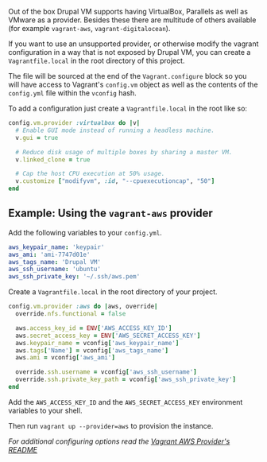 Out of the box Drupal VM supports having VirtualBox, Parallels as well as VMware as a provider. Besides these there are multitude of others available (for example `vagrant-aws`, `vagrant-digitalocean`).

If you want to use an unsupported provider, or otherwise modify the vagrant configuration in a way that is not exposed by Drupal VM, you can create a `Vagrantfile.local` in the root directory of this project.

The file will be sourced at the end of the `Vagrant.configure` block so you will have access to Vagrant's `config.vm` object as well as the contents of the `config.yml` file within the `vconfig` hash.

To add a configuration just create a `Vagrantfile.local` in the root like so:

```ruby
config.vm.provider :virtualbox do |v|
  # Enable GUI mode instead of running a headless machine.
  v.gui = true

  # Reduce disk usage of multiple boxes by sharing a master VM.
  v.linked_clone = true

  # Cap the host CPU execution at 50% usage.
  v.customize ["modifyvm", :id, "--cpuexecutioncap", "50"]
end
```

## Example: Using the `vagrant-aws` provider

Add the following variables to your `config.yml`.

```yaml
aws_keypair_name: 'keypair'
aws_ami: 'ami-7747d01e'
aws_tags_name: 'Drupal VM'
aws_ssh_username: 'ubuntu'
aws_ssh_private_key: '~/.ssh/aws.pem'
```

Create a `Vagrantfile.local` in the root directory of your project.

```ruby
config.vm.provider :aws do |aws, override|
  override.nfs.functional = false

  aws.access_key_id = ENV['AWS_ACCESS_KEY_ID']
  aws.secret_access_key = ENV['AWS_SECRET_ACCESS_KEY']
  aws.keypair_name = vconfig['aws_keypair_name']
  aws.tags['Name'] = vconfig['aws_tags_name']
  aws.ami = vconfig['aws_ami']

  override.ssh.username = vconfig['aws_ssh_username']
  override.ssh.private_key_path = vconfig['aws_ssh_private_key']
end
```

Add the `AWS_ACCESS_KEY_ID` and the `AWS_SECRET_ACCESS_KEY` environment variables to your shell.

Then run `vagrant up --provider=aws` to provision the instance.

_For additional configuring options read the [Vagrant AWS Provider's README](https://github.com/mitchellh/vagrant-aws#readme)_
